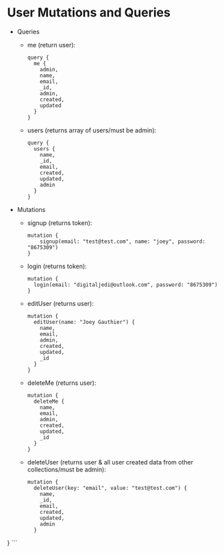 # User Mutations and Queries

- Queries
  - me (return user):
    ```
    query {
      me {
        admin,
        name,
        email,
        _id,
        admin,
        created,
        updated
      }
    }
    ```
  - users (returns array of users/must be admin):
    ```
    query {
      users {
        name,
        _id,
        email,
        created,
        updated,
        admin
      }
    }
    ```

- Mutations
  - signup (returns token): 
    ```
    mutation {
        signup(email: "test@test.com", name: "joey", password: "8675309")
    }
    ```
  - login (returns token):
    ```
    mutation {
      login(email: "digitaljedi@outlook.com", password: "8675309")
    }
    ```
  - editUser (returns user):
    ```
    mutation {
      editUser(name: "Joey Gauthier") {
        name,
        email,
        admin,
        created,
        updated,
        _id
      }
    }
    ```
  - deleteMe (returns user):
    ```
    mutation {
      deleteMe {
        name,
        email,
        admin,
        created,
        updated,
        _id
      }
    }
    ```
  - deleteUser (returns user & all user created data from other collections/must be admin):
    ```
    mutation {
      deleteUser(key: "email", value: "test@test.com") {
        name,
        _id,
        email,
        created,
        updated,
        admin
      }
}
    ```
